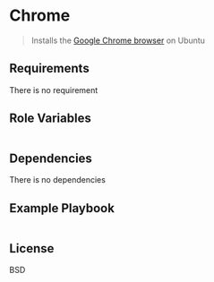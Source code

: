 Chrome
=========

> Installs the [Google Chrome browser](https://www.google.com/intl/en/chrome/browser/desktop/index.html) on Ubuntu

Requirements
------------

There is no requirement

Role Variables
--------------

```yaml
```

Dependencies
------------

There is no dependencies

Example Playbook
----------------

```yaml
```

License
-------

BSD
